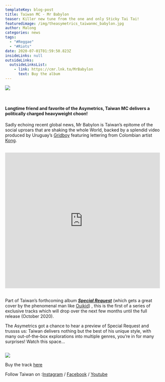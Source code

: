 ```yaml
---
templateKey: blog-post
title: Taiwan MC - Mr Babylon
teaser: Killer new tune from the one and only Sticky Tai Tai!
featuredimage: /img/theasymetrics_taiwanmc_babylon.jpg
author: Malong
categories: news
tags:
  - "#Reggae"
  - "#Riots"
date: 2020-07-01T01:59:50.823Z
insideLinks: null
outsideLinks:
  outsideLinksList:
    - link: https://cmr.lnk.to/MrBabylon
      text: Buy the album
---
```

![](/img/theasymetrics_taiwanmc_babylon.jpg)

<br />

#### **Longtime friend and favorite of the Asymetrics, Taiwan MC delivers a politically charged heavyweight choon!**

Sadly echoing recent global news, Mr Babylon is Taiwan’s epitome of the social uproars that are shaking the whole World, backed by a splendid video produced by Uruguay’s [Gridboy](https://www.gridboy.net/) featuring lettering from Colombian artist [Kong](https://www.instagram.com/luis_fernando_luque/).

<br />

<iframe width="100%" height="440" src="https://www.youtube.com/embed/iQrrzCB4xls" frameborder="0" allow="accelerometer; autoplay; encrypted-media; gyroscope; picture-in-picture" allowfullscreen referrerpolicy="origin"></iframe>

<div class="columns">

<div class="column">

<br />

Part of Taiwan’s forthcoming album ***[Special Request](https://www.chinesemanrecords.com/shop-cmr/special-request-taiwan-mc/)*** (which gets a great cover by the phenomenal man like [Ouikid](http://www.ouikid.com/)) , this is the first of a series of exclusive tracks which will drop over the next few months until the full release (October 2020).

The Asymetrics got a chance to hear a preview of Special Request and trussss us: Taiwan delivers nothing but the best of his unique style, with many out-of-the-box explorations into multiple genres, you’re in for many surprises! Watch this space…

<div class="column">

</div>

![](/img/theasymetrics_taiwanmc_specialrequest.jpg)

Buy the track [here](https://cmr.lnk.to/MrBabylon)

Follow Taiwan on :[Instagram](https://www.instagram.com/stayathomeandlistentomusic/) / [Facebook](https://www.facebook.com/TaiwanMcChineseManRecords/) / [Youtube](https://www.youtube.com/channel/UCeF72EQgvf1ql-dMmwfYTeA)